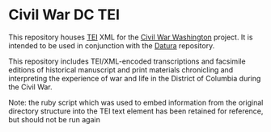 # Civil War DC TEI

This repository houses [TEI](http://www.tei-c.org/index.xml) XML for the [Civil War Washington](http://civilwardc.org/) project.  It is intended to be used in conjunction with the [Datura](https://github.com/CDRH/datura) repository.

This repository includes TEI/XML-encoded transcriptions and facsimile editions of historical manuscript and print materials chronicling and interpreting the experience of war and life in the District of Columbia during the Civil War.

Note: the ruby script which was used to embed information from the original directory structure into the TEI text element has been retained for reference, but should not be run again
